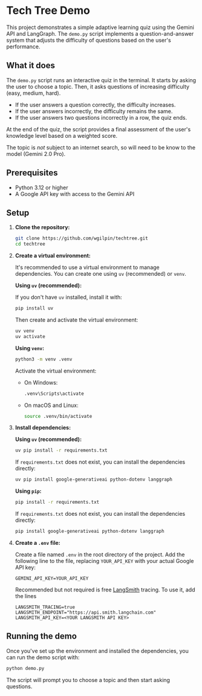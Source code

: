 # Tech Tree Demo

This project demonstrates a simple adaptive learning quiz using the Gemini API and LangGraph. The `demo.py` script implements a question-and-answer system that adjusts the difficulty of questions based on the user's performance.

## What it does

The `demo.py` script runs an interactive quiz in the terminal. It starts by asking the user to choose a topic. Then, it asks questions of increasing difficulty (easy, medium, hard).

- If the user answers a question correctly, the difficulty increases.
- If the user answers incorrectly, the difficulty remains the same.
- If the user answers two questions incorrectly in a row, the quiz ends.

At the end of the quiz, the script provides a final assessment of the user's knowledge level based on a weighted score.

The topic is *not* subject to an internet search, so will need to be know to the model (Gemini 2.0 Pro).

## Prerequisites

- Python 3.12 or higher
- A Google API key with access to the Gemini API

## Setup

1.  **Clone the repository:**

    ```bash
    git clone https://github.com/wgilpin/techtree.git
    cd techtree
    ```
    

2.  **Create a virtual environment:**

    It's recommended to use a virtual environment to manage dependencies. You can create one using `uv` (recommended) or `venv`.

    **Using `uv` (recommended):**

    If you don't have `uv` installed, install it with:
    ```bash
    pip install uv
    ```
    Then create and activate the virtual environment:
    ```bash
    uv venv
    uv activate
    ```

    **Using `venv`:**
    ```bash
    python3 -m venv .venv
    ```

    Activate the virtual environment:

    -   On Windows:

        ```bash
        .venv\Scripts\activate
        ```

    -   On macOS and Linux:

        ```bash
        source .venv/bin/activate
        ```

3.  **Install dependencies:**

    **Using `uv` (recommended):**
    ```bash
    uv pip install -r requirements.txt
    ```
    If `requirements.txt` does not exist, you can install the dependencies directly:
    ```bash
    uv pip install google-generativeai python-dotenv langgraph
    ```

    **Using `pip`:**
    ```bash
    pip install -r requirements.txt
    ```
    If `requirements.txt` does not exist, you can install the dependencies directly:
    ```bash
    pip install google-generativeai python-dotenv langgraph
    ```

4.  **Create a `.env` file:**

    Create a file named `.env` in the root directory of the project. Add the following line to the file, replacing `YOUR_API_KEY` with your actual Google API key:

    ```
    GEMINI_API_KEY=YOUR_API_KEY
    ```

    Recommended but not required is free [LangSmith](https://www.langchain.com/langsmith) tracing. To use it, add the lines

    ```
    LANGSMITH_TRACING=true
    LANGSMITH_ENDPOINT="https://api.smith.langchain.com"
    LANGSMITH_API_KEY=<YOUR LANGSMITH API KEY>
    ```

## Running the demo

Once you've set up the environment and installed the dependencies, you can run the demo script with:

```bash
python demo.py
```

The script will prompt you to choose a topic and then start asking questions.